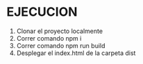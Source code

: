 # EJECUCION
1. Clonar el proyecto localmente
2. Correr comando npm i
3. Correr comando npm run build
4. Desplegar el index.html de la carpeta dist